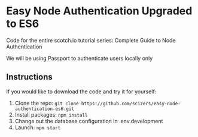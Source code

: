 # Easy Node Authentication Upgraded to ES6

Code for the entire scotch.io tutorial series: Complete Guide to Node Authentication

We will be using Passport to authenticate users locally only


## Instructions

If you would like to download the code and try it for yourself:

1. Clone the repo: `git clone https://github.com/scizers/easy-node-authentication-es6.git`
2. Install packages: `npm install`
3. Change out the database configuration in .env.development
4. Launch: `npm start`

